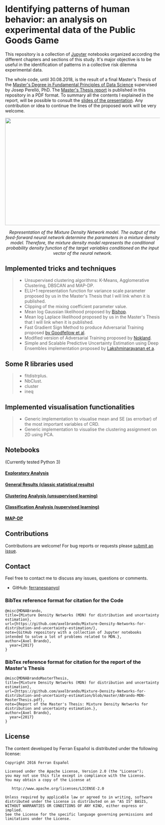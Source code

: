 # Identifying patterns of human behavior: an analysis on experimental data of the Public Goods Game

This repository is a collection of [Jupyter](https://jupyter.org/) notebooks organized according the different chapters and sections of this study. It's major objective is to be useful in the identification of patterns in a collective risk dilemma experimental data. 

The whole code, until 30.08.2018, is the result of a final Master's Thesis of the [Master's Degree in Fundamental Principles of Data Science](http://www.ub.edu/estudis/en/mastersuniversitaris/cienciadades/introduction) supervised by Josep Perelló, PhD. The [Master's Thesis report](https://github.com/axelbrando/Mixture-Density-Networks-for-distribution-and-uncertainty-estimation/blob/master/ABrando-MDN-MasterThesis.pdf) is published in this repository in a PDF format. To summary all the contents I explained in the report, will be possible to consult the [slides of the presentation](). Any contribution or idea to continue the lines of the proposed work will be very welcome.

<p align="center"><img src="https://cdn.rawgit.com/axelbrando/Mixture-Density-Networks-for-distribution-and-uncertainty-estimation/cd4d8e9c/svgs/f442dfcf42c5ca5d6c9b96753cde8768.svg" align=middle width=645.87435pt height=348.58725pt/>
</p>
<p align="center">
<em>Representation of the Mixture Density Network model. The output of the feed-forward neural network determine the parameters in a mixture density model. Therefore, the mixture density model represents the conditional probability density function of the target variables conditioned on the input vector of the neural network.</em>
</p>

## Implemented tricks and techniques

> - Unsupervised clustering algorithms: K-Means, Agglomerative Clustering, DBSCAN and MAP-DP.
> - ELU+1 representation function for variance scale parameter proposed by us in the Master's Thesis that I will link when it is published.
> - Clipping of the mixing coefficient parameter value.
> - Mean log Gaussian likelihood proposed by [Bishop](http://eprints.aston.ac.uk/373/).
> - Mean log Laplace likelihood proposed by us in the Master's Thesis that I will link when it is published.
> - Fast Gradient Sign Method to produce Adversarial Training proposed [by Goodfellow et al](https://arxiv.org/abs/1412.6572).
> - Modified version of Adversarial Training proposed by [Nokland](https://arxiv.org/abs/1510.04189).
> - Simple and Scalable Predictive Uncertainty Estimation using Deep Ensembles implementation proposed by [Lakshminarayanan et a](https://arxiv.org/abs/1612.01474).

## Some R libraries used

> - fitdistrplus.
> - NbClust.
> - cluster
> - ineq

## Implemented visualisation functionalities

> - Generic implementation to visualise mean and SE (as errorbar) of the most important variables of CRD.
> - Generic implementation to visualise the clustering assignment on 2D using PCA.


## Notebooks
(Currently tested Python 3)

#### [Exploratory Analysis](https://github.com/axelbrando/Mixture-Density-Networks-for-distribution-and-uncertainty-estimation/blob/master/MDN-Introduction.ipynb)

#### [General Results (classic statistical results)](https://github.com/axelbrando/Mixture-Density-Networks-for-distribution-and-uncertainty-estimation/blob/master/MDN-2D-Regression.ipynb)

#### [Clustering Analysis (unsupervised learning)](https://github.com/axelbrando/Mixture-Density-Networks-for-distribution-and-uncertainty-estimation/blob/master/MDN-3D-Regression.ipynb)

#### [Classification Analysis (supervised learning)](https://github.com/axelbrando/Mixture-Density-Networks-for-distribution-and-uncertainty-estimation/blob/master/MDN-LSTM-Regression.ipynb) 

#### [MAP-DP](https://github.com/axelbrando/Mixture-Density-Networks-for-distribution-and-uncertainty-estimation/blob/master/MDN-DNN-Regression.ipynb) 



## Contributions

Contributions are welcome!  For bug reports or requests please [submit an issue](https://github.com/axelbrando/Mixture-Density-Networks-for-distribution-and-uncertainty-estimation/issues).

## Contact  

Feel free to contact me to discuss any issues, questions or comments.

* GitHub: [ferranespanyol](https://github.com/ferranespanyol)


### BibTex reference format for citation for the Code
```
@misc{MDNABrando,
title={Mixture Density Networks (MDN) for distribution and uncertainty estimation},
url={https://github.com/axelbrando/Mixture-Density-Networks-for-distribution-and-uncertainty-estimation/},
note={GitHub repository with a collection of Jupyter notebooks intended to solve a lot of problems related to MDN.},
author={Axel Brando},
  year={2017}
}
```
### BibTex reference format for citation for the report of the Master's Thesis

```
@misc{MDNABrandoMasterThesis,
title={Mixture Density Networks (MDN) for distribution and uncertainty estimation},
url={https://github.com/axelbrando/Mixture-Density-Networks-for-distribution-and-uncertainty-estimation/blob/master/ABrando-MDN-MasterThesis.pdf},
note={Report of the Master's Thesis: Mixture Density Networks for distribution and uncertainty estimation.},
author={Axel Brando},
  year={2017}
}
```

## License

The content developed by Ferran Español is distributed under the following license:

    Copyright 2016 Ferran Español

    Licensed under the Apache License, Version 2.0 (the "License");
    you may not use this file except in compliance with the License.
    You may obtain a copy of the License at

       http://www.apache.org/licenses/LICENSE-2.0

    Unless required by applicable law or agreed to in writing, software
    distributed under the License is distributed on an "AS IS" BASIS,
    WITHOUT WARRANTIES OR CONDITIONS OF ANY KIND, either express or implied.
    See the License for the specific language governing permissions and
    limitations under the License.

